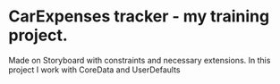 # CarExpenses tracker - my training project.
Made on Storyboard with constraints and necessary extensions.
In this project I work with CoreData and UserDefaults
